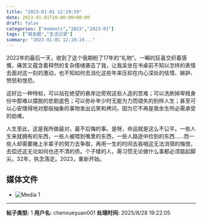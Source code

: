 ```yaml
---
title: "2023-01-01 12:19:19"
date: 2023-01-01T10:00:00+08:00
draft: false
categories: ["moments","2023","2023-01"]
tags: ["朋友圈","生活记录"]
summary: "2023-01-01 12:19:19..."
---
```


2022年的最后一天，收到了这个我期盼了17年的“礼物”。一瞬的狂喜交织着感慨，痛苦又蕴含着释然的复杂情绪袭击了我，让我呆坐在书桌前不知以怎样的表情去面对这一刻的激动，也不知如何去消化这些年来压抑在内心深处的怯懦、嫉妒、愤怒和惶恐。

这好比一种特权，可以站在绝望的悬岸边旁观这些人造的苦难；可以洗刷掉卑贱身份中那难以摆脱的悲剧底色；可以弥补年少时无能为力而错失的别样人生；甚至可以心安理得地对那般抽象的事物发出讥笑和拷问，因为它不再是我余生所必需承受的劫难。

人生至此，这是我所做最对，最不后悔的事。是呀，命运就是这么不公平。一些人生来就拥有的东西，一些人被喂到嘴里的东西，一些人路途中捡到的东西……而一些人却需要赌上半辈子的努力去争取，再用一生的时间去吞咽这无法消弭的悔恨，去偿还这无论如何也还不清的债。
​
个子矮的人，需习惯无论做什么事都必须踮起脚尖。​32年，执念落定。2023，重新开始。

## 媒体文件

- ![Media 1](/Moments/photos/2023-01-01/202301011219190.jpg)

---

**帖子类型:** 1
**用户名:** chenxueyuan001
**处理时间:** 2025/8/28 19:22:05